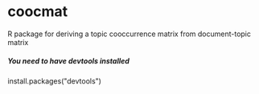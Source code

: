 # coocmat
R package for deriving a topic cooccurrence matrix from document-topic matrix

##### You need to have devtools installed
install.packages("devtools")
